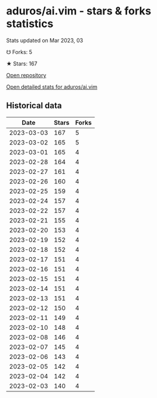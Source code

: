 # aduros/ai.vim - stars & forks statistics

Stats updated on Mar 2023, 03

☋ Forks: 5

★ Stars: 167

[Open repository](https://github.com/aduros/ai.vim)

[Open detailed stats for aduros/ai.vim](https://reviewgithub.com/rep/aduros/ai.vim)

## Historical data
| Date | Stars | Forks |
|------|-------|-------|
| 2023-03-03 | 167 | 5 | 
| 2023-03-02 | 165 | 5 | 
| 2023-03-01 | 165 | 4 | 
| 2023-02-28 | 164 | 4 | 
| 2023-02-27 | 161 | 4 | 
| 2023-02-26 | 160 | 4 | 
| 2023-02-25 | 159 | 4 | 
| 2023-02-24 | 157 | 4 | 
| 2023-02-22 | 157 | 4 | 
| 2023-02-21 | 155 | 4 | 
| 2023-02-20 | 153 | 4 | 
| 2023-02-19 | 152 | 4 | 
| 2023-02-18 | 152 | 4 | 
| 2023-02-17 | 151 | 4 | 
| 2023-02-16 | 151 | 4 | 
| 2023-02-15 | 151 | 4 | 
| 2023-02-14 | 151 | 4 | 
| 2023-02-13 | 151 | 4 | 
| 2023-02-12 | 150 | 4 | 
| 2023-02-11 | 149 | 4 | 
| 2023-02-10 | 148 | 4 | 
| 2023-02-08 | 146 | 4 | 
| 2023-02-07 | 145 | 4 | 
| 2023-02-06 | 143 | 4 | 
| 2023-02-05 | 142 | 4 | 
| 2023-02-04 | 142 | 4 | 
| 2023-02-03 | 140 | 4 | 

